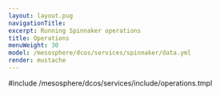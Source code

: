 ```yaml
---
layout: layout.pug
navigationTitle:
excerpt: Running Spinnaker operations
title: Operations
menuWeight: 30
model: /mesosphere/dcos/services/spinnaker/data.yml
render: mustache
---
```


#include /mesosphere/dcos/services/include/operations.tmpl
